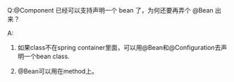 Q:@Component 已经可以支持声明一个 bean 了，为何还要再弄个 @Bean 出来？

A: 
1. 如果class不在spring container里面，可以用@Bean和@Configuration去声明一个bean class.

2. @Bean可以用在method上。
